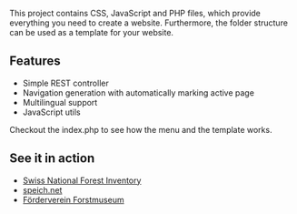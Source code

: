 This project contains CSS, JavaScript and PHP files, which provide everything you need to create a website.
Furthermore, the folder structure can be used as a template for your website.

## Features
* Simple REST controller
* Navigation generation with automatically marking active page
* Multilingual support
* JavaScript utils

Checkout the index.php to see how the menu and the template works.

## See it in action
* [Swiss National Forest Inventory](http://www.lfi.ch/index-en.php)
* [speich.net](http://www.speich.net?lang=en)
* [Förderverein Forstmuseum](http://www.forstmeseum.ch)